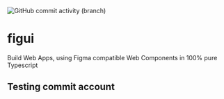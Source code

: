 ![GitHub commit activity (branch)](https://img.shields.io/github/commit-activity/t/martinrossil/figui)

# figui
Build Web Apps, using Figma compatible Web Components in 100% pure Typescript

## Testing commit account

##
